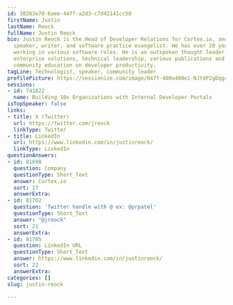 ```yaml
---
id: 38263e70-6aee-44ff-a2d3-c7d42141cc50
firstName: Justin
lastName: Reock
fullName: Justin Reock
bio: Justin Reock is the Head of Developer Relations for Cortex.io, and is an outspoken
  speaker, writer, and software practice evangelist. He has over 20 years of experience
  working in various software roles. He is an outspoken thought leader, delivering
  enterprise solutions, technical leadership, various publications and most recently,
  community education on developer productivity.
tagLine: Technologist, speaker, community leader
profilePicture: https://sessionize.com/image/047f-400o400o1-NJtdP2gDqgcvDjYsitsCo3.png
sessions:
- id: 741822
  name: Building 10x Organizations with Internal Developer Portals
isTopSpeaker: false
links:
- title: X (Twitter)
  url: https://twitter.com/jreock
  linkType: Twitter
- title: LinkedIn
  url: https://www.linkedin.com/in/justinreock/
  linkType: LinkedIn
questionAnswers:
- id: 81698
  question: Company
  questionType: Short_Text
  answer: Cortex.io
  sort: 17
  answerExtra:
- id: 81702
  question: 'Twitter handle with @ ex: @prpatel'
  questionType: Short_Text
  answer: "@jreock"
  sort: 21
  answerExtra:
- id: 81705
  question: LinkedIn URL
  questionType: Short_Text
  answer: https://www.linkedin.com/in/justinreock/
  sort: 22
  answerExtra:
categories: []
slug: justin-reock

---
```

